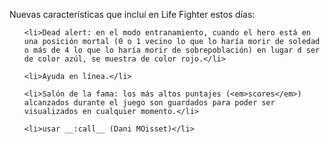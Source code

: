 <html><body><p>Nuevas características que incluí en Life Fighter estos días:

</p><ul>

	<li>Dead alert: en el modo entranamiento, cuando el hero está en una posición mortal (0 o 1 vecino lo que lo haría morir de soledad o más de 4 lo que lo haría morir de sobrepoblación) en lugar d ser de color azúl, se muestra de color rojo.</li>

	<li>Ayuda en línea.</li>

	<li>Salón de la fama: los más altos puntajes (<em>scores</em>) alcanzados durante el juego son guardados para poder ser visualizados en cualquier momento.</li>

	<li>usar __:call__ (Dani MOisset)</li>

</ul></body></html>